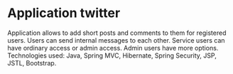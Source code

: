 # Application twitter

Application allows to add short posts and comments to them for registered users.
Users can send internal messages to each other.
Service users can have ordinary access or admin access. Admin users have more options.
Technologies used: Java, Spring MVC, Hibernate, Spring Security, JSP, JSTL, Bootstrap. 
